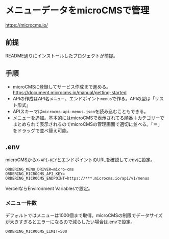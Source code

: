 # メニューデータをmicroCMSで管理

https://microcms.io/

## 前提
README通りにインストールしたプロジェクトが前提。

## 手順
- microCMSに登録してサービス作成まで進める。 https://document.microcms.io/manual/getting-started
- APIの作成はAPI名`メニュー`、エンドポイント`menus`で作る。APIの型は「リスト形式」
- APIスキーマは`microcms-api-menus.json`を読み込むこともできる。
- メニューを追加。基本的にはmicroCMSで表示されてる順番＋カテゴリーでまとめられて表示されるのでmicroCMSの管理画面で適切に並べる。「＝」をドラッグで並べ替え可能。

## .env
microCMSから`X-API-KEY`とエンドポイントのURLを確認して.envに設定。
```
ORDERING_MENU_DRIVER=micro-cms
ORDERING_MICROCMS_API_KEY=
ORDERING_MICROCMS_ENDPOINT=https://***.microcms.io/api/v1/menus
```

VercelならEnvironment Variablesで設定。

### メニュー件数
デフォルトではメニューは1000個まで取得。microCMSの制限でデータサイズが大きすぎるとエラーになるので減らしたい場合は.envで設定。

```
ORDERING_MICROCMS_LIMIT=500
```
